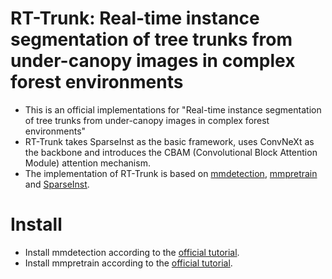 # RT-Trunk: Real-time instance segmentation of tree trunks from under-canopy images in complex forest environments
- This is an official implementations for "Real-time instance segmentation of tree trunks from under-canopy images in complex forest environments"
- RT-Trunk takes SparseInst as the basic framework, uses ConvNeXt as the backbone and introduces the CBAM (Convolutional Block Attention Module) attention mechanism.
- The implementation of RT-Trunk is based on [mmdetection](https://github.com/open-mmlab/mmdetection), [mmpretrain](https://github.com/open-mmlab/mmpretrain) and [SparseInst](https://github.com/hustvl/SparseInst#models).
# Install
- Install mmdetection according to the [official tutorial](https://mmdetection.readthedocs.io/en/latest/get_started.html).
- Install mmpretrain according to the [official tutorial](https://mmpretrain.readthedocs.io/en/latest/get_started.html#installation).
